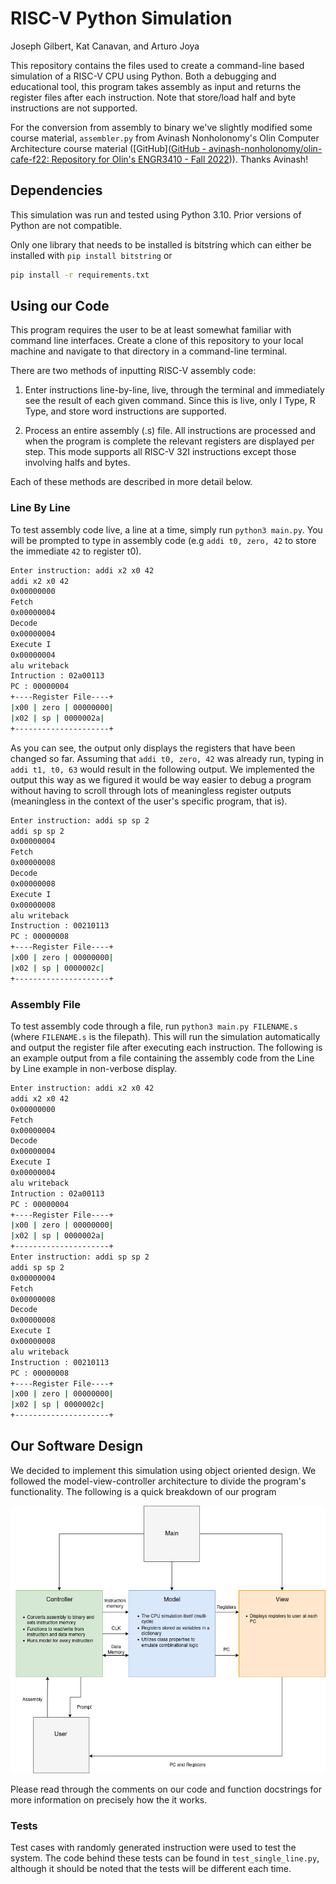 # RISC-V Python Simulation

Joseph Gilbert, Kat Canavan, and Arturo Joya

This repository contains the files used to create a command-line based simulation of a RISC-V CPU using Python. Both a debugging and educational tool, this program takes assembly as input and returns the register files after each instruction. Note that store/load half and byte instructions are not supported.

For the conversion from assembly to binary we've slightly modified some course material, `assembler.py` from Avinash Nonholonomy's Olin Computer Architecture course material ([GitHub]([GitHub - avinash-nonholonomy/olin-cafe-f22: Repository for Olin's ENGR3410 - Fall 2022](https://github.com/avinash-nonholonomy/olin-cafe-f22))). Thanks Avinash!

## Dependencies

This simulation was run and tested using Python 3.10. Prior versions of Python are not compatible.

Only one library that needs to be installed is bitstring which can either be installed with `pip install bitstring` or

```bash
pip install -r requirements.txt
```

## Using our Code

This program requires the user to be at least somewhat familiar with command line interfaces. Create a clone of this repository to your local machine and navigate to that directory in a command-line terminal. 

There are two methods of inputting RISC-V assembly code:

1. Enter instructions line-by-line, live, through the terminal and immediately see the result of each given command. Since this is live, only I Type, R Type, and store word instructions are supported.

2. Process an entire assembly (.s) file. All instructions are processed and when the program is complete the relevant registers are displayed per step. This mode supports all RISC-V 32I instructions except those involving halfs and bytes. 

Each of these methods are described in more detail below.

### Line By Line

To test assembly code live, a line at a time, simply run `python3 main.py`. You will be prompted to type in assembly code (e.g `addi t0, zero, 42` to store the immediate  `42` to register t0).

```bash
Enter instruction: addi x2 x0 42
addi x2 x0 42
0x00000000
Fetch
0x00000004
Decode
0x00000004
Execute I
0x00000004
alu writeback
Intruction : 02a00113
PC : 00000004
+----Register File----+
|x00 | zero | 00000000|
|x02 | sp | 0000002a|
+---------------------+
```

As you can see, the output only displays the registers that have been changed so far. Assuming that `addi t0, zero, 42` was already run, typing in `addi t1, t0, 63` would result in the following output. We implemented the output this way as we figured it would be way easier to debug a program without having to scroll through lots of meaningless register outputs (meaningless in the context of the user's specific program, that is).

```bash
Enter instruction: addi sp sp 2
addi sp sp 2
0x00000004
Fetch
0x00000008
Decode
0x00000008
Execute I
0x00000008
alu writeback
Instruction : 00210113
PC : 00000008
+----Register File----+
|x00 | zero | 00000000|
|x02 | sp | 0000002c|
+---------------------+
```

### Assembly File

To test assembly code through a file, run `python3 main.py FILENAME.s` (where `FILENAME.s` is the filepath). This will run the simulation automatically and output the register file after executing each instruction. The following is an example output from a file containing the assembly code from the Line by Line example in non-verbose display.

```bash
Enter instruction: addi x2 x0 42
addi x2 x0 42
0x00000000
Fetch
0x00000004
Decode
0x00000004
Execute I
0x00000004
alu writeback
Intruction : 02a00113
PC : 00000004
+----Register File----+
|x00 | zero | 00000000|
|x02 | sp | 0000002a|
+---------------------+
Enter instruction: addi sp sp 2
addi sp sp 2
0x00000004
Fetch
0x00000008
Decode
0x00000008
Execute I
0x00000008
alu writeback
Instruction : 00210113
PC : 00000008
+----Register File----+
|x00 | zero | 00000000|
|x02 | sp | 0000002c|
+---------------------+
```

## Our Software Design

We decided to implement this simulation using object oriented design. We followed the model-view-controller architecture to divide the program's functionality. The following is a quick breakdown of our program

![MCV Diagram](MVC.png)

Please read through the comments on our code and function docstrings for more information on precisely how the it works.


### Tests
Test cases with randomly generated instruction were used to test the system. The code behind these tests can be found in `test_single_line.py`, although it should be noted that the tests will be different each time.
